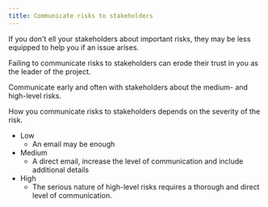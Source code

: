 ```yaml
---
title: Communicate risks to stakeholders
---
```

If you don't ell your stakeholders about important risks, they may be less equipped to help you if an issue arises. 

Failing to communicate risks to stakeholders can erode their trust in you as the leader of the project. 

Communicate early and often with stakeholders about the medium- and high-level risks.

How you communicate risks to stakeholders depends on the severity of the risk.
- Low
	- An email may be enough
- Medium
	- A direct email, increase the level of communication and include additional details
- High
	- The serious nature of high-level risks requires a thorough and direct level of communication. 